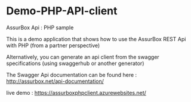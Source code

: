 # Demo-PHP-API-client
AssurBox Api : PHP sample

This is a demo application that shows how to use the AssurBox REST Api with PHP (from a partner perspective)

Alternatively, you can generate an api client from the swagger specifications (using swaggerhub or another generator)

The Swagger Api documentation can be found here : http://assurbox.net/api-documentation/ 

live demo :
https://assurboxphpclient.azurewebsites.net/
